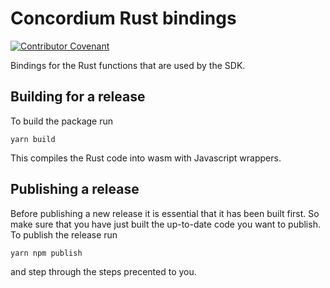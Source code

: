 # Concordium Rust bindings

[![Contributor Covenant](https://img.shields.io/badge/Contributor%20Covenant-2.0-4baaaa.svg)](https://github.com/Concordium/.github/blob/main/.github/CODE_OF_CONDUCT.md)

Bindings for the Rust functions that are used by the SDK.

## Building for a release
To build the package run
```
yarn build
```

This compiles the Rust code into wasm with Javascript wrappers.

## Publishing a release
Before publishing a new release it is essential that it has been built first. So make sure that 
you have just built the up-to-date code you want to publish. To publish the release run
```
yarn npm publish
```
and step through the steps precented to you.
